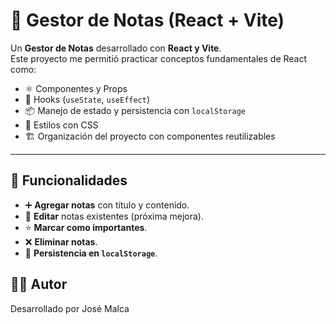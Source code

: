 # 📒 Gestor de Notas (React + Vite)

Un **Gestor de Notas** desarrollado con **React y Vite**.  
Este proyecto me permitió practicar conceptos fundamentales de React como:

- ⚛️ Componentes y Props
- 🎣 Hooks (`useState`, `useEffect`)
- 📦 Manejo de estado y persistencia con `localStorage`
- 🎨 Estilos con CSS
- 🏗️ Organización del proyecto con componentes reutilizables

---

## 🚀 Funcionalidades

- ➕ **Agregar notas** con título y contenido.  
- 📝 **Editar** notas existentes (próxima mejora).  
- ⭐ **Marcar como importantes**.  
- ❌ **Eliminar notas**.  
- 💾 **Persistencia en `localStorage`**.  

## 👨‍💻 Autor

Desarrollado por José Malca